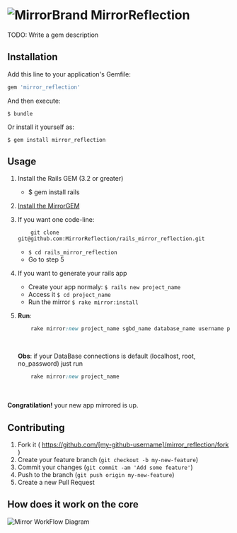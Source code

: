 # ![MirrorBrand](https://raw.githubusercontent.com/MirrorReflection/rails_mirror_reflection/master/modeling/logos/MirrorLogo.min.png)   MirrorReflection

TODO: Write a gem description

## Installation

Add this line to your application's Gemfile:

```ruby
gem 'mirror_reflection'
```

And then execute:

    $ bundle

Or install it yourself as:

    $ gem install mirror_reflection

## Usage

1. Install the Rails GEM (3.2 or greater)
    * $ gem install rails
2. [Install the MirrorGEM](#installation)
3. If you want one code-line:
    ```git
        git clone git@github.com:MirrorReflection/rails_mirror_reflection.git
    ```
    
    * ``` $ cd rails_mirror_reflection ```
    * Go to step 5
4. If you want to generate your rails app
    * Create your app normaly: ``` $ rails new project_name ```
    * Access it ``` $ cd project_name ```
    * Run the mirror ``` $ rake mirror:install ```
5. __Run__:     
    ```ruby
        rake mirror:new project_name sgbd_name database_name username password host
    ```
    <br>
    
    __Obs__: if your DataBase connections is default (localhost, root, no_password) just run
    ```ruby
        rake mirror:new project_name
    ```
<br><br>
__Congratilation!__ your new app mirrored is up.

## Contributing

1. Fork it ( https://github.com/[my-github-username]/mirror_reflection/fork )
2. Create your feature branch (`git checkout -b my-new-feature`)
3. Commit your changes (`git commit -am 'Add some feature'`)
4. Push to the branch (`git push origin my-new-feature`)
5. Create a new Pull Request

## How does it work on the core
![Mirror WorkFlow Diagram](https://raw.githubusercontent.com/MirrorReflection/rails_mirror_reflection/master/modeling/diagrams/Mirror%20-%20WorkFlow.png)
